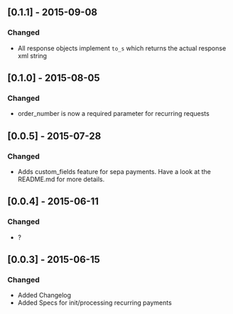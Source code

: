 ## [0.1.1] - 2015-09-08
### Changed
- All response objects implement `to_s` which returns the actual response xml string

## [0.1.0] - 2015-08-05
### Changed
- order_number is now a required parameter for recurring requests

## [0.0.5] - 2015-07-28
### Changed
- Adds custom_fields feature for sepa payments. Have a look at the README.md for more details.

## [0.0.4] - 2015-06-11
### Changed
- ?

## [0.0.3] - 2015-06-15
### Changed
- Added Changelog
- Added Specs for init/processing recurring payments

